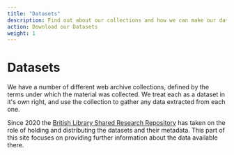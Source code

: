 ```yaml
---
title: "Datasets"
description: Find out about our collections and how we can make our data available to you.
action: Download our Datasets
weight: 1
---
```


# Datasets

We have a number of different web archive collections, defined by the terms under which the material was collected. We treat each as a dataset in it's own right, and use the collection to gather any data extracted from each one.

Since 2020 the [British Library Shared Research Repository](https://bl.iro.bl.uk/collections/d09fbc16-7a76-49db-a45f-16a99c30ae3e) has taken on the role of holding and distributing the datasets and their metadata. This part of this site focuses on providing further information about the data available there.

```{tableofcontents}
```

